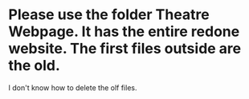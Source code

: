 # Please use the folder Theatre Webpage. It has the entire redone website. The first files outside are the old. 

I don't know how to delete the olf files. 
